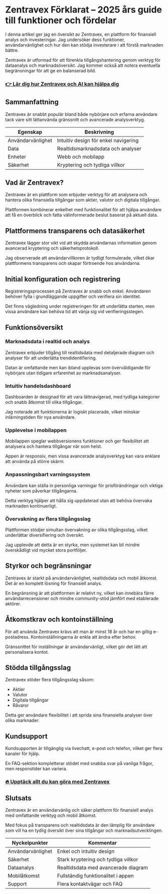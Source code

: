 # Zentravex Förklarat – 2025 års guide till funktioner och fördelar
 

I denna artikel ger jag en översikt av Zentravex, en plattform för finansiell analys och investeringar. Jag undersöker dess funktioner, användarvänlighet och hur den kan stödja investerare i att förstå marknaden bättre.

Zentravex är utformad för att förenkla tillgångshantering genom verktyg för dataanalys och marknadsöversikt. Jag kommer också att notera eventuella begränsningar för att ge en balanserad bild.

### [👉 Lär dig hur Zentravex och AI kan hjälpa dig](https://tinyurl.com/5wj687k3)
## Sammanfattning

Zentravex är snabbt populär bland både nybörjare och erfarna användare tack vare sitt lättanvända gränssnitt och avancerade analysverktyg.

| Egenskap           | Beskrivning                          |
|--------------------|------------------------------------|
| Användarvänlighet  | Intuitiv design för enkel navigering|
| Data              | Realtidsmarknadsdata och analyser   |
| Enheter           | Webb och mobilapp                   |
| Säkerhet          | Kryptering och tydliga villkor     |

## Vad är Zentravex?

Zentravex är en plattform som erbjuder verktyg för att analysera och hantera olika finansiella tillgångar som aktier, valutor och digitala tillgångar. 

Plattformen kombinerar enkelhet med funktionalitet för att hjälpa användare att få en överblick och fatta välinformerade beslut baserat på aktuell data.

## Plattformens transparens och datasäkerhet

Zentravex lägger stor vikt vid att skydda användarnas information genom avancerad kryptering och säkerhetsprotokoll. 

Jag observerade att användarvillkoren är tydligt formulerade, vilket ökar plattformens transparens och skapar förtroende hos användarna.

## Initial konfiguration och registrering

Registreringsprocessen på Zentravex är snabb och enkel. Användaren behöver fylla i grundläggande uppgifter och verifiera sin identitet.

Det finns vägledning under registreringen för att underlätta starten, men vissa användare kan behöva tid att vänja sig vid verifieringsstegen.

## Funktionsöversikt

### Marknadsdata i realtid och analys

Zentravex erbjuder tillgång till realtidsdata med detaljerade diagram och analyser för att underlätta trendidentifiering.

Datan är omfattande men kan ibland upplevas som överväldigande för nybörjare utan tidigare erfarenhet av marknadsanalyser.

### Intuitiv handelsdashboard

Dashboarden är designad för att vara lättnavigerad, med tydliga kategorier och snabb åtkomst till olika tillgångar.

Jag noterade att funktionerna är logiskt placerade, vilket minskar inlärningstiden för nya användare.

### Upplevelse i mobilappen

Mobilappen speglar webbversionens funktioner och ger flexibilitet att analysera och hantera tillgångar när som helst.

Appen är responsiv, men vissa avancerade analysverktyg kan vara enklare att använda på större skärm.

### Anpassningsbart varningssystem

Användare kan ställa in personliga varningar för prisförändringar och viktiga nyheter som påverkar tillgångarna.

Detta verktyg hjälper att hålla sig uppdaterad utan att behöva övervaka marknaden kontinuerligt.

### Övervakning av flera tillgångsslag

Plattformen stödjer simultan övervakning av olika tillgångsslag, vilket underlättar diversifiering och översikt.

Jag upplevde att detta är en styrka, men systemet kan bli mindre överskådligt vid mycket stora portföljer.

## Styrkor och begränsningar

Zentravex är starkt på användarvänlighet, realtidsdata och mobil åtkomst. Det är en komplett lösning för finansiell analys.

En begränsning är att plattformen är relativt ny, vilket kan innebära färre användarrecensioner och mindre community-stöd jämfört med etablerade aktörer.

## Åtkomstkrav och kontoinställning

För att använda Zentravex krävs att man är minst 18 år och har en giltig e-postadress. Kontoinställningarna är enkla att ändra efter behov.

Gränssnittet för inställningar är användarvänligt, vilket gör det lätt att personalisera kontot.

## Stödda tillgångsslag

Zentravex stöder flera tillgångsslag såsom:

- Aktier  
- Valutor  
- Digitala tillgångar  
- Råvaror  

Detta ger användare flexibilitet i att sprida sina finansiella analyser över olika marknader.

## Kundsupport

Kundsupporten är tillgänglig via livechatt, e-post och telefon, vilket ger flera kanaler för hjälp.

En FAQ-sektion kompletterar stödet med snabba svar på vanliga frågor, men responstider kan variera.

### [🔥 Upptäck allt du kan göra med Zentravex](https://tinyurl.com/5wj687k3)
## Slutsats

Zentravex är en användarvänlig och säker plattform för finansiell analys med omfattande verktyg och mobil åtkomst.

Med fokus på transparens och realtidsdata är den lämplig för användare som vill ha en tydlig översikt över sina tillgångar och marknadsutvecklingen.

| Nyckelpunkter        | Kommentar                                  |
|----------------------|--------------------------------------------|
| Användarvänlighet    | Enkel och intuitiv design                   |
| Säkerhet            | Stark kryptering och tydliga villkor       |
| Dataanalys          | Realtidsdata med avancerade diagram        |
| Mobilåtkomst        | Fullständig funktionalitet i appen         |
| Support             | Flera kontaktvägar och FAQ                  |